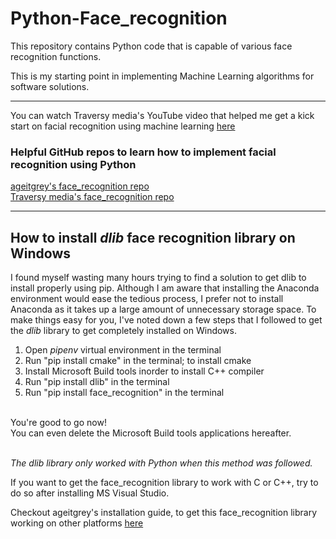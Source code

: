 # Python-Face_recognition
This repository contains Python code that is capable of various face recognition functions.

This is my starting point in implementing Machine Learning algorithms for software solutions.

---

You can watch Traversy media's YouTube video that helped me get a kick start on facial recognition using machine learning [here](https://www.youtube.com/watch?v=QSTnwsZj2yc)

### Helpful GitHub repos to learn how to implement facial recognition using Python

[ageitgrey's face_recognition repo](https://github.com/ageitgey/face_recognition)<br/>
[Traversy media's face_recognition repo](https://github.com/bradtraversy/face_recognition_examples)

---

## How to install *dlib* face recognition library on Windows

I found myself wasting many hours trying to find a solution to get dlib to install properly using pip. Although I am aware that installing the Anaconda environment would ease the tedious process, I prefer not to install Anaconda as it takes up a large amount of unnecessary storage space. To make things easy for you, I've noted down a few steps that I followed to get the *dlib* library to get completely installed on Windows.

1. Open *pipenv* virtual environment in the terminal
2. Run "pip install cmake" in the terminal; to install cmake
3. Install Microsoft Build tools inorder to install C++ compiler
4. Run "pip install dlib" in the terminal
5. Run "pip install face_recognition" in the terminal<br/><br/>

You're good to go now!<br/>
You can even delete the Microsoft Build tools applications hereafter.<br/><br/>

*The dlib library only worked with Python when this method was followed.*<br/>


If you want to get the face_recognition library to work with C or C++, try to do so after installing MS Visual Studio.

Checkout ageitgrey's installation guide, to get this face_recognition library working on other platforms [here](https://github.com/ageitgey/face_recognition#installation)
